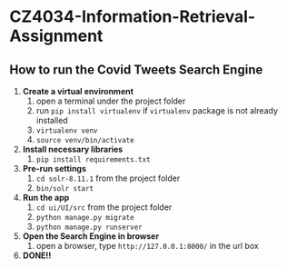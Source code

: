 # CZ4034-Information-Retrieval-Assignment

## How to run the Covid Tweets Search Engine
1. **Create a virtual environment**
   1. open a terminal under the project folder
   2. run `pip install virtualenv` if `virtualenv` package is not already installed
   3. `virtualenv venv`
   4. `source venv/bin/activate`
2. **Install necessary libraries**
   1. `pip install requirements.txt`
3. **Pre-run settings**
   1. `cd solr-8.11.1` from the project folder
   2. `bin/solr start`
4. **Run the app**
   1. `cd ui/UI/src` from the project folder
   2. `python manage.py migrate`
   3. `python manage.py runserver`
5. **Open the Search Engine in browser**
   1. open a browser, type `http://127.0.0.1:8000/` in the url box
6. **DONE!!**

